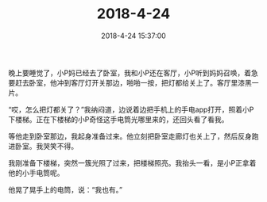 ﻿---
title: "2018-4-24"
date: 2018-4-24 15:37:00
tags: 文字
categories: 爸爸
---
晚上要睡觉了，小P妈已经去了卧室，我和小P还在客厅，小P听到妈妈召唤，着急要赶去卧室，他冲到客厅灯开关那边，啪啪一按，把灯都给关上了。客厅里漆黑一片。

“哎，怎么把灯都关了？”我纳闷道，边说着边把手机上的手电app打开，照着小P下楼梯。正在下楼梯的小P奇怪这手电筒光哪里来的，还回头看了看我。

等他走到卧室那边，我起身准备过来。他立刻把卧室走廊灯也关上了，然后反身跑进卧室。我哭笑不得。

我刚准备下楼梯，突然一簇光照了过来，把楼梯照亮。我抬头一看，是小P正拿着他的小手电筒呢。

他晃了晃手上的电筒，说：“我也有。” 